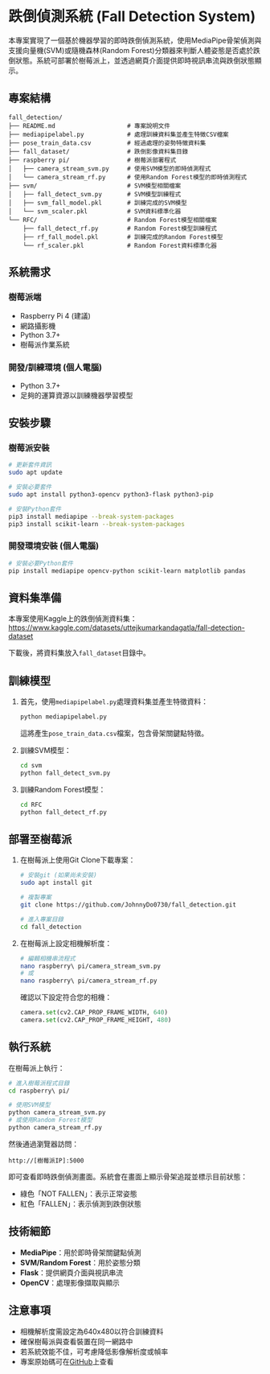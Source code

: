# 跌倒偵測系統 (Fall Detection System)

本專案實現了一個基於機器學習的即時跌倒偵測系統，使用MediaPipe骨架偵測與支援向量機(SVM)或隨機森林(Random Forest)分類器來判斷人體姿態是否處於跌倒狀態。系統可部署於樹莓派上，並透過網頁介面提供即時視訊串流與跌倒狀態顯示。

## 專案結構

```
fall_detection/
├── README.md                    # 專案說明文件
├── mediapipelabel.py            # 處理訓練資料集並產生特徵CSV檔案
├── pose_train_data.csv          # 經過處理的姿勢特徵資料集
├── fall_dataset/                # 跌倒影像資料集目錄
├── raspberry pi/                # 樹莓派部署程式
│   ├── camera_stream_svm.py     # 使用SVM模型的即時偵測程式
│   └── camera_stream_rf.py      # 使用Random Forest模型的即時偵測程式
├── svm/                         # SVM模型相關檔案
│   ├── fall_detect_svm.py       # SVM模型訓練程式
│   ├── svm_fall_model.pkl       # 訓練完成的SVM模型
│   └── svm_scaler.pkl           # SVM資料標準化器
└── RFC/                         # Random Forest模型相關檔案
    ├── fall_detect_rf.py        # Random Forest模型訓練程式
    ├── rf_fall_model.pkl        # 訓練完成的Random Forest模型
    └── rf_scaler.pkl            # Random Forest資料標準化器
```

## 系統需求

### 樹莓派端
- Raspberry Pi 4 (建議)
- 網路攝影機
- Python 3.7+
- 樹莓派作業系統

### 開發/訓練環境 (個人電腦)
- Python 3.7+
- 足夠的運算資源以訓練機器學習模型

## 安裝步驟

### 樹莓派安裝
```bash
# 更新套件資訊
sudo apt update

# 安裝必要套件
sudo apt install python3-opencv python3-flask python3-pip

# 安裝Python套件
pip3 install mediapipe --break-system-packages
pip3 install scikit-learn --break-system-packages
```

### 開發環境安裝 (個人電腦)
```bash
# 安裝必要Python套件
pip install mediapipe opencv-python scikit-learn matplotlib pandas
```

## 資料集準備

本專案使用Kaggle上的跌倒偵測資料集：
https://www.kaggle.com/datasets/uttejkumarkandagatla/fall-detection-dataset

下載後，將資料集放入`fall_dataset`目錄中。

## 訓練模型

1. 首先，使用`mediapipelabel.py`處理資料集並產生特徵資料：
   ```bash
   python mediapipelabel.py
   ```
   這將產生`pose_train_data.csv`檔案，包含骨架關鍵點特徵。

2. 訓練SVM模型：
   ```bash
   cd svm
   python fall_detect_svm.py
   ```

3. 訓練Random Forest模型：
   ```bash
   cd RFC
   python fall_detect_rf.py
   ```

## 部署至樹莓派

1. 在樹莓派上使用Git Clone下載專案：
   ```bash
   # 安裝git (如果尚未安裝)
   sudo apt install git
   
   # 複製專案
   git clone https://github.com/JohnnyDo0730/fall_detection.git
   
   # 進入專案目錄
   cd fall_detection
   ```

2. 在樹莓派上設定相機解析度：
   ```bash
   # 編輯相機串流程式
   nano raspberry\ pi/camera_stream_svm.py
   # 或
   nano raspberry\ pi/camera_stream_rf.py
   ```

   確認以下設定符合您的相機：
   ```python
   camera.set(cv2.CAP_PROP_FRAME_WIDTH, 640)
   camera.set(cv2.CAP_PROP_FRAME_HEIGHT, 480)
   ```

## 執行系統

在樹莓派上執行：

```bash
# 進入樹莓派程式目錄
cd raspberry\ pi/

# 使用SVM模型
python camera_stream_svm.py
# 或使用Random Forest模型
python camera_stream_rf.py
```

然後通過瀏覽器訪問：
```
http://[樹莓派IP]:5000
```

即可查看即時跌倒偵測畫面。系統會在畫面上顯示骨架追蹤並標示目前狀態：
- 綠色「NOT FALLEN」：表示正常姿態
- 紅色「FALLEN」：表示偵測到跌倒狀態

## 技術細節

- **MediaPipe**：用於即時骨架關鍵點偵測
- **SVM/Random Forest**：用於姿態分類
- **Flask**：提供網頁介面與視訊串流
- **OpenCV**：處理影像擷取與顯示

## 注意事項

- 相機解析度需設定為640x480以符合訓練資料
- 確保樹莓派與查看裝置在同一網路中
- 若系統效能不佳，可考慮降低影像解析度或幀率
- 專案原始碼可在[GitHub](https://github.com/JohnnyDo0730/fall_detection)上查看